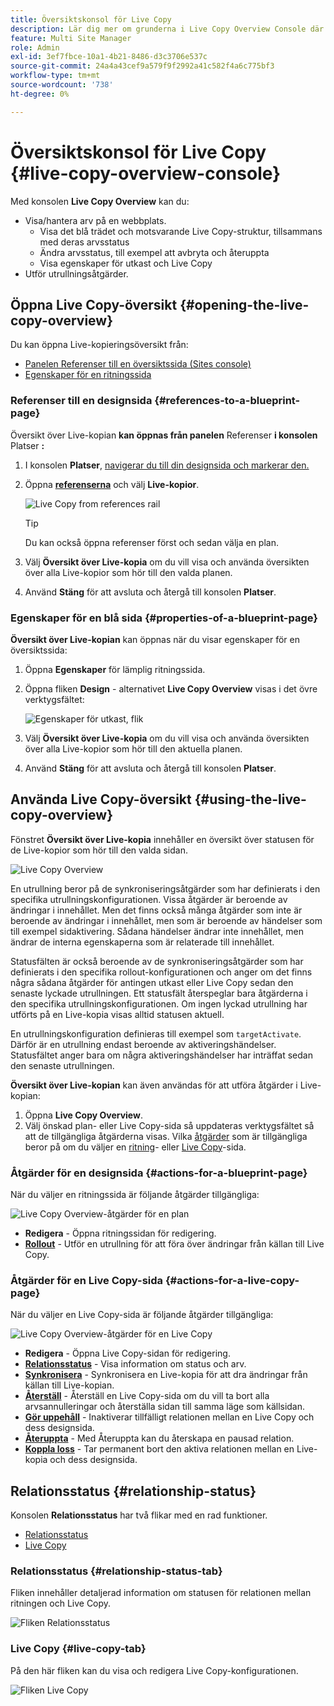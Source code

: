 ```yaml
---
title: Översiktskonsol för Live Copy
description: Lär dig mer om grunderna i Live Copy Overview Console där du snabbt kan förstå statusen för dina Live-kopior för att kunna synkronisera innehåll.
feature: Multi Site Manager
role: Admin
exl-id: 3ef7fbce-10a1-4b21-8486-d3c3706e537c
source-git-commit: 24a4a43cef9a579f9f2992a41c582f4a6c775bf3
workflow-type: tm+mt
source-wordcount: '738'
ht-degree: 0%

---
```


# Översiktskonsol för Live Copy {#live-copy-overview-console}

Med konsolen **Live Copy Overview** kan du:

* Visa/hantera arv på en webbplats.
   * Visa det blå trädet och motsvarande Live Copy-struktur, tillsammans med deras arvsstatus
   * Ändra arvsstatus, till exempel att avbryta och återuppta
   * Visa egenskaper för utkast och Live Copy
* Utför utrullningsåtgärder.

## Öppna Live Copy-översikt {#opening-the-live-copy-overview}

Du kan öppna Live-kopieringsöversikt från:

* [Panelen Referenser till en översiktssida (Sites console)](#opening-live-copy-overview-references-for-a-blueprint-page)
* [Egenskaper för en ritningssida](#opening-live-copy-overview-properties-of-a-blueprint-page)

### Referenser till en designsida {#references-to-a-blueprint-page}

Översikt över Live-kopian **kan öppnas från panelen** Referenser **i konsolen** Platser **:**

1. I konsolen **Platser**, [navigerar du till din designsida och markerar den.](/help/sites-cloud/authoring/getting-started/basic-handling.md#viewing-and-selecting-resources)
1. Öppna **[referenserna](/help/sites-cloud/authoring/getting-started/basic-handling.md#references)** och välj **Live-kopior**.

   ![Live Copy from references rail](../assets/live-copy-references.png)

   >[!TIP]
   >
   >Du kan också öppna referenser först och sedan välja en plan.

1. Välj **Översikt över Live-kopia** om du vill visa och använda översikten över alla Live-kopior som hör till den valda planen.
1. Använd **Stäng** för att avsluta och återgå till konsolen **Platser**.

### Egenskaper för en blå sida {#properties-of-a-blueprint-page}

**Översikt över Live-kopian** kan öppnas när du visar egenskaper för en översiktssida:

1. Öppna **Egenskaper** för lämplig ritningssida.
1. Öppna fliken **Design** - alternativet **Live Copy Overview** visas i det övre verktygsfältet:

   ![Egenskaper för utkast, flik](../assets/live-copy-blueprint-tab.png)

1. Välj **Översikt över Live-kopia** om du vill visa och använda översikten över alla Live-kopior som hör till den aktuella planen.

1. Använd **Stäng** för att avsluta och återgå till konsolen **Platser**.

## Använda Live Copy-översikt {#using-the-live-copy-overview}

Fönstret **Översikt över Live-kopia** innehåller en översikt över statusen för de Live-kopior som hör till den valda sidan.

![Live Copy Overview](../assets/live-copy-overview.png)

En utrullning beror på de synkroniseringsåtgärder som har definierats i den specifika utrullningskonfigurationen. Vissa åtgärder är beroende av ändringar i innehållet. Men det finns också många åtgärder som inte är beroende av ändringar i innehållet, men som är beroende av händelser som till exempel sidaktivering. Sådana händelser ändrar inte innehållet, men ändrar de interna egenskaperna som är relaterade till innehållet.

Statusfälten är också beroende av de synkroniseringsåtgärder som har definierats i den specifika rollout-konfigurationen och anger om det finns några sådana åtgärder för antingen utkast eller Live Copy sedan den senaste lyckade utrullningen. Ett statusfält återspeglar bara åtgärderna i den specifika utrullningskonfigurationen. Om ingen lyckad utrullning har utförts på en Live-kopia visas alltid statusen aktuell.

En utrullningskonfiguration definieras till exempel som `targetActivate`. Därför är en utrullning endast beroende av aktiveringshändelser. Statusfältet anger bara om några aktiveringshändelser har inträffat sedan den senaste utrullningen.

**Översikt över Live-kopian** kan även användas för att utföra åtgärder i Live-kopian:

1. Öppna **Live Copy Overview**.
1. Välj önskad plan- eller Live Copy-sida så uppdateras verktygsfältet så att de tillgängliga åtgärderna visas. Vilka [åtgärder](overview.md#terms-used) som är tillgängliga beror på om du väljer en [ritning](#actions-for-a-blueprint-page)- eller [Live Copy](#actions-for-a-live-copy-page)-sida.

### Åtgärder för en designsida {#actions-for-a-blueprint-page}

När du väljer en ritningssida är följande åtgärder tillgängliga:

![Live Copy Overview-åtgärder för en plan](../assets/live-copy-overview-actions-blueprint.png)

* **Redigera**  - Öppna ritningssidan för redigering.
* **[Rollout](overview.md#rollout-and-synchronize)**  - Utför en utrullning för att föra över ändringar från källan till Live Copy.

### Åtgärder för en Live Copy-sida {#actions-for-a-live-copy-page}

När du väljer en Live Copy-sida är följande åtgärder tillgängliga:

![Live Copy Overview-åtgärder för en Live Copy](../assets/live-copy-overview-actions.png)

* **Redigera**  - Öppna Live Copy-sidan för redigering.
* **[Relationsstatus](#relationship-status)**  - Visa information om status och arv.
* **[Synkronisera](overview.md#rollout-and-synchronize)**  - Synkronisera en Live-kopia för att dra ändringar från källan till Live-kopian.
* **[Återställ](creating-live-copies.md#resetting-a-live-copy-page)**  - Återställ en Live Copy-sida om du vill ta bort alla arvsannulleringar och återställa sidan till samma läge som källsidan.
* **[Gör uppehåll](overview.md#suspending-and-cancelling-inheritance-and-synchronization)**  - Inaktiverar tillfälligt relationen mellan en Live Copy och dess designsida.
* **[Återuppta](creating-live-copies.md#resuming-inheritance-for-a-page)**  - Med Återuppta kan du återskapa en pausad relation.
* **[Koppla loss](overview.md#detaching-a-live-copy)**  - Tar permanent bort den aktiva relationen mellan en Live-kopia och dess designsida.

## Relationsstatus {#relationship-status}

Konsolen **Relationsstatus** har två flikar med en rad funktioner.

* [Relationsstatus](#relationship-status-tab)
* [Live Copy](#live-copy-tab)

### Relationsstatus {#relationship-status-tab}

Fliken innehåller detaljerad information om statusen för relationen mellan ritningen och Live Copy.

![Fliken Relationsstatus](../assets/live-copy-relationship-status.png)

### Live Copy {#live-copy-tab}

På den här fliken kan du visa och redigera Live Copy-konfigurationen.

![Fliken Live Copy](../assets/live-copy-relationship-status-live-copy.png)
